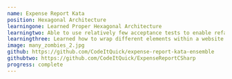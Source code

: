 ```yaml
---
name: Expense Report Kata
position: Hexagonal Architecture
learningone: Learned Proper Hexagonal Architecture
learningtwo: Able to use relatively few acceptance tests to enable refactoring work
learningthree: Learned how to wrap different elements within a website that have side effects and are traditionally difficult to test  
image: many_zombies_2.jpg
github: https://github.com/CodeItQuick/expense-report-kata-ensemble
githubtwo: https://github.com/CodeItQuick/ExpenseReportCSharp
progress: complete
---
```

